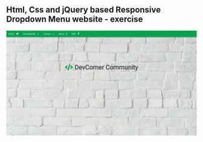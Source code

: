 Html, Css and jQuery based Responsive Dropdown Menu website - exercise
---

![ResponsiveDropdownMenu](https://github.com/r4nd3l/ResponsiveDropdownMenu/blob/master/img/sample.gif)
